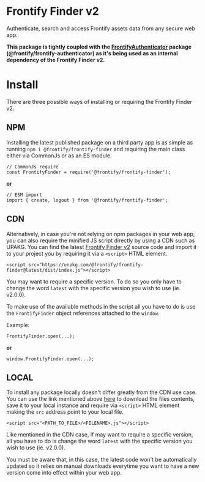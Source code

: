 # Frontify Finder v2

Authenticate, search and access Frontify assets data from any secure web app.

**This package is tightly coupled with the [FrontifyAuthenticator](https://github.com/Frontify/frontify-authenticator) package (@frontify/frontify-authenticator) as it's being used as an internal dependency of the Frontify Finder v2.**

# Install

There are three possible ways of installing or requiring the Frontify Finder v2.

## NPM

Installing the latest published package on a third party app is as simple as running `npm i @frontify/frontify-finder` and requiring the main class either via CommonJs or as an ES module.

```
// CommonJs require
const FrontifyFinder = require('@frontify/frontify-finder');
```

**or**

```
// ESM import
import { create, logout } from '@frontify/frontify-finder';
```

## CDN

Alternatively, in case you're not relying on npm packages in your web app, you can also require the minified JS script directly by using a CDN such as UPAKG. You can find the latest [Frontify Finder v2](https://unpkg.com/@frontify/frontify-finder@latest/dist/index.js) source code and import it to your project you by requiring it via a `<script>` HTML element.

```
<script src="https://unpkg.com/@frontify/frontify-finder@latest/dist/index.js"></script>
```

You may want to require a specific version. To do so you only have to change the word `latest` with the specific version you wish to use (ie. v2.0.0).

To make use of the available methods in the script all you have to do is use the `FrontifyFinder` object references attached to the `window`.

Example:

```
FrontifyFinder.open(...);
```

**or**

```
window.FrontifyFinder.open(...);
```

## LOCAL

To install any package locally doesn't differ greatly from the CDN use case. You can use the link mentioned above [here](https://unpkg.com/@frontify/frontify-finder@latest/dist/index.js) to download the files contents, save it to your local instance and require via `<script>` HTML element making the `src` address point to your local file.

```
<script src="<PATH_TO_FILE>/<FILENAME>.js"></script>
```

Like mentioned in the CDN case, if may want to require a specific version, all you have to do is change the word `latest` with the specific version you wish to use (ie. v2.0.0).

You must be aware that, in this case, the latest code won't be automatically updated so it relies on manual downloads everytime you want to have a new version come into effect within your web app.
